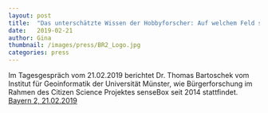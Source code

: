 ```yaml
---
layout: post
title:  "Das unterschätzte Wissen der Hobbyforscher: Auf welchem Feld sind Sie Experte?"
date:   2019-02-21 
author: Gina
thumbnail: /images/press/BR2_Logo.jpg
categories: press
---
```

Im Tagesgespräch vom 21.02.2019 berichtet Dr. Thomas Bartoschek vom Institut für Geoinformatik der Universität Münster, wie Bürgerforschung im Rahmen des Citizen Science Projektes senseBox seit 2014 stattfindet.
<a href="https://www.br.de/radio/bayern2/sendungen/tagesgespraech/tagesgespraech-vom21-02-2019-das-unterschaetzte-wissen-der-hobbyforscher-100.html" target="_blank">Bayern 2, 21.02.2019</a>
